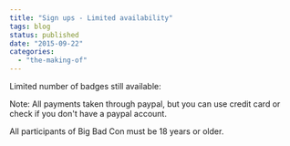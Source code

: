 ```yaml
---
title: "Sign ups - Limited availability"
tags: blog
status: published
date: "2015-09-22"
categories: 
  - "the-making-of"
---
```


Limited number of badges still available:

Note: All payments taken through paypal, but you can use credit card or check if you don't have a paypal account.

All participants of Big Bad Con must be 18 years or older.

